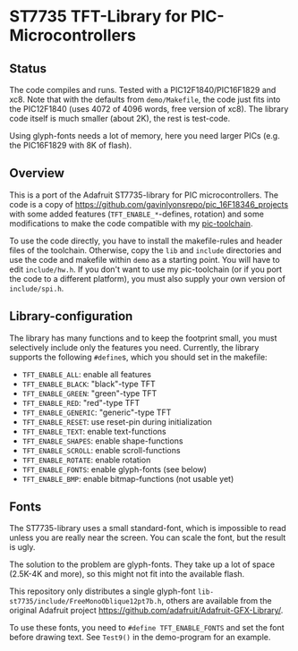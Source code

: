 ST7735 TFT-Library for PIC-Microcontrollers 
===========================================

Status
------

The code compiles and runs. Tested with a PIC12F1840/PIC16F1829 and xc8.
Note that with the defaults from `demo/Makefile`, the code just fits into the
PIC12F1840 (uses 4072 of 4096 words, free version of xc8). The library code
itself is much smaller (about 2K), the rest is test-code.

Using glyph-fonts needs a lot of memory, here you need larger PICs (e.g.
the PIC16F1829 with 8K of flash).


Overview
--------

This is a port of the Adafruit ST7735-library for PIC microcontrollers.
The code is a copy of <https://github.com/gavinlyonsrepo/pic_16F18346_projects>
with some added features (`TFT_ENABLE_*`-defines, rotation) and some modifications
to make the code compatible with my
[pic-toolchain](https://github.com/bablokb/pic-toolchain).

To use the code directly, you have to install the makefile-rules and header files
of the toolchain. Otherwise, copy the `lib` and `include` directories and use the
code and makefile within `demo` as a starting point. You will
have to edit `include/hw.h`. If you don't want to use my pic-toolchain
(or if you port the code to a different platform), you must also supply
your own version of `include/spi.h`.


Library-configuration
---------------------

The library has many functions and to keep the footprint small, you must selectively
include only the features you need. Currently, the library supports the following
`#define`s, which you should set in the makefile:

  - `TFT_ENABLE_ALL`:     enable all features
  - `TFT_ENABLE_BLACK`:   "black"-type TFT
  - `TFT_ENABLE_GREEN`:   "green"-type TFT
  - `TFT_ENABLE_RED`:     "red"-type TFT
  - `TFT_ENABLE_GENERIC`: "generic"-type TFT
  - `TFT_ENABLE_RESET`:   use reset-pin during initialization
  - `TFT_ENABLE_TEXT`:    enable text-functions
  - `TFT_ENABLE_SHAPES`:  enable shape-functions
  - `TFT_ENABLE_SCROLL`:  enable scroll-functions
  - `TFT_ENABLE_ROTATE`:  enable rotation
  - `TFT_ENABLE_FONTS`:   enable glyph-fonts (see below)
  - `TFT_ENABLE_BMP`:     enable bitmap-functions (not usable yet)


Fonts
-----

The ST7735-library uses a small standard-font, which is impossible to read
unless you are really near the screen. You can scale the font, but the
result is ugly.

The solution to the problem are glyph-fonts. They take up a lot of space
(2.5K-4K and more), so this might not fit into the available flash.

This repository only distributes a single glyph-font
`lib-st7735/include/FreeMonoOblique12pt7b.h`, others are available from
the original Adafruit project <https://github.com/adafruit/Adafruit-GFX-Library/>.

To use these fonts, you need to `#define TFT_ENABLE_FONTS` and set the
font before drawing text. See `Test9()` in the demo-program for an
example.

